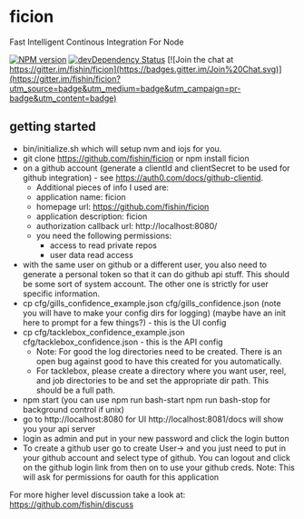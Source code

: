 ficion
======

Fast Intelligent Continous Integration For Node

[![NPM version](https://badge.fury.io/js/ficion.svg)](http://badge.fury.io/js/ficion)
[![devDependency Status](https://david-dm.org/fishin/ficion/dev-status.svg)](https://david-dm.org/fishin/ficion#info=devDependencies)
[![Join the chat at https://gitter.im/fishin/ficion](https://badges.gitter.im/Join%20Chat.svg)](https://gitter.im/fishin/ficion?utm_source=badge&utm_medium=badge&utm_campaign=pr-badge&utm_content=badge)

## getting started

- bin/initialize.sh which will setup nvm and iojs for you.
- git clone https://github.com/fishin/ficion or npm install ficion
- on a github account (generate a clientId and clientSecret to be used for github integration) - see https://auth0.com/docs/github-clientid.
  - Additional pieces of info I used are:
  - application name: ficion
  - homepage url: https://github.com/fishin/ficion
  - application description: ficion
  - authorization callback url: http://localhost:8080/
  - you need the following permissions:
    - access to read private repos
    -  user data read access
-  with the same user on github or a different user, you also need to generate a personal token so that it can do github api stuff.  This should be some sort of system account.  The other one is strictly for user specific information. 
-  cp cfg/gills_confidence_example.json cfg/gills_confidence.json (note you will have to make your config dirs for logging) (maybe have an init here to prompt for a few things?) - this is the UI config
- cp cfg/tacklebox_confidence_example.json cfg/tacklebox_confidence.json - this is the API config
  - Note: For good the log directories need to be created.  There is an open bug against good to have this created for you automatically.
  - For tacklebox, please create a directory where you want user, reel, and job directories to be and set the appropriate dir path.  This should be a full path.
- npm start (you can use npm run bash-start npm run bash-stop for background control if unix)
- go to http://localhost:8080 for UI http://localhost:8081/docs will show you your api server
- login as admin and put in your new password and click the login button
- To create a github user go to create User-> and you just need to put in your github account and select type of github.  You can logout and click on the github login link from then on to use your github creds.
Note: This will ask for permissions for oauth for this application

For more higher level discussion take a look at:
https://github.com/fishin/discuss
